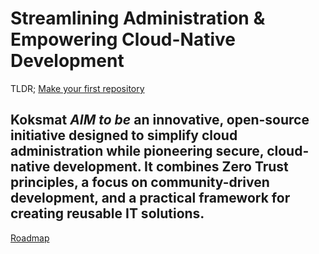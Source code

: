 # Streamlining Administration & Empowering Cloud-Native Development

TLDR; [Make your first repository](https://github.com/new?template_name=devadm-powershell-template&template_owner=koksmat-com)

Koksmat *AIM to be* an innovative, open-source initiative designed to simplify cloud administration while pioneering secure, cloud-native development. It combines Zero Trust principles, a focus on community-driven development, and a practical framework for creating reusable IT solutions.
---

[Roadmap](https://github.com/orgs/koksmat-com/projects/5)
